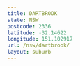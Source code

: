 ```yaml
---
title: DARTBROOK
state: NSW
postcode: 2336
latitude: -32.14622
longitude: 151.102917
url: /nsw/dartbrook/
layout: suburb
---
```

